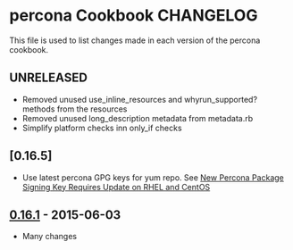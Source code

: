 # percona Cookbook CHANGELOG

This file is used to list changes made in each version of the percona cookbook.

## UNRELEASED

* Removed unused use_inline_resources and whyrun_supported? methods from the resources
* Removed unused long_description metadata from metadata.rb
* Simplify platform checks inn only_if checks

## [0.16.5]

* Use latest percona GPG keys for yum repo. See [New Percona Package Signing Key Requires Update on RHEL and CentOS](https://www.percona.com/blog/2019/02/05/new-percona-package-signing-key-requires-update-on-rhel-and-centos/)

## [0.16.1] - 2015-06-03

* Many changes

[Unreleased]: https://github.com/sous-chefs/percona/compare/v0.16.1...HEAD
[0.16.1]: https://github.com/sous-chefs/percona/compare/v0.16.0...v0.16.1
